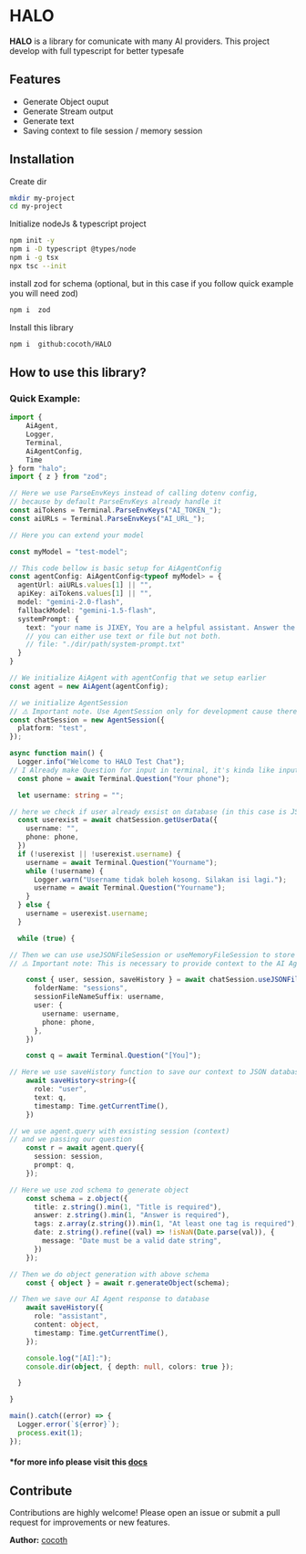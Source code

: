 # HALO

**HALO** is a library for comunicate with many AI providers. This project develop with full typescript for better typesafe

## Features

- Generate Object ouput
- Generate Stream output
- Generate text
- Saving context to file session / memory session

## Installation

Create dir
```bash
mkdir my-project
cd my-project
```
Initialize nodeJs & typescript project

```bash
npm init -y
npm i -D typescript @types/node
npm i -g tsx
npx tsc --init
```
install zod for schema (optional, but in this case if you follow quick example you will need zod)
```bash
npm i  zod
```
Install this library

```bash
npm i  github:cocoth/HALO
```

## How to use this library?

### Quick Example:
```ts
import { 
    AiAgent, 
    Logger, 
    Terminal, 
    AiAgentConfig, 
    Time 
} form "halo";
import { z } from "zod";

// Here we use ParseEnvKeys instead of calling dotenv config,
// because by default ParseEnvKeys already handle it 
const aiTokens = Terminal.ParseEnvKeys("AI_TOKEN_");
const aiURLs = Terminal.ParseEnvKeys("AI_URL_");

// Here you can extend your model

const myModel = "test-model";

// This code bellow is basic setup for AiAgentConfig
const agentConfig: AiAgentConfig<typeof myModel> = {
  agentUrl: aiURLs.values[1] || "",
  apiKey: aiTokens.values[1] || "",
  model: "gemini-2.0-flash", 
  fallbackModel: "gemini-1.5-flash",
  systemPrompt: {
    text: "your name is JIXEY, You are a helpful assistant. Answer the questions as best you can.",
    // you can either use text or file but not both.
    // file: "./dir/path/system-prompt.txt"
  }
}

// We initialize AiAgent with agentConfig that we setup earlier
const agent = new AiAgent(agentConfig);

// we initialize AgentSession
// ⚠️ Important note. Use AgentSession only for development cause there's too big bandwith for File I/O or memory usage
const chatSession = new AgentSession({
  platform: "test",
});

async function main() {
  Logger.info("Welcome to HALO Test Chat");
// I Already make Question for input in terminal, it's kinda like input() in python
  const phone = await Terminal.Question("Your phone");

  let username: string = "";

// here we check if user already exsist on database (in this case is JSON Database)
  const userexist = await chatSession.getUserData({
    username: "",
    phone: phone,
  })
  if (!userexist || !userexist.username) {
    username = await Terminal.Question("Yourname");
    while (!username) {
      Logger.warn("Username tidak boleh kosong. Silakan isi lagi.");
      username = await Terminal.Question("Yourname");
    }
  } else {
    username = userexist.username;
  }

  while (true) {

// Then we can use useJSONFileSession or useMemoryFileSession to store our data / session.
// ⚠️ Important note: This is necessary to provide context to the AI Agent

    const { user, session, saveHistory } = await chatSession.useJSONFileSession({
      folderName: "sessions",
      sessionFileNameSuffix: username,
      user: {
        username: username,
        phone: phone,
      },
    })

    const q = await Terminal.Question("[You]");

// Here we use saveHistory function to save our context to JSON database
    await saveHistory<string>({
      role: "user",
      text: q,
      timestamp: Time.getCurrentTime(),
    })

// we use agent.query with exsisting session (context)
// and we passing our question
    const r = await agent.query({
      session: session,
      prompt: q,
    });

// Here we use zod schema to generate object
    const schema = z.object({
      title: z.string().min(1, "Title is required"),
      answer: z.string().min(1, "Answer is required"),
      tags: z.array(z.string()).min(1, "At least one tag is required"),
      date: z.string().refine((val) => !isNaN(Date.parse(val)), {
        message: "Date must be a valid date string",
      })
    });

// Then we do object generation with above schema 
    const { object } = await r.generateObject(schema);

// Then we save our AI Agent response to database
    await saveHistory({
      role: "assistant",
      content: object,
      timestamp: Time.getCurrentTime(),
    });

    console.log("[AI]:");
    console.dir(object, { depth: null, colors: true });

  }

}

main().catch((error) => {
  Logger.error(`${error}`);
  process.exit(1);
});

```

#### ***for more info please visit this [docs](https://cocoth.github.io/HALO/)**


## Contribute

Contributions are highly welcome! Please open an issue or submit a pull request for improvements or new features.


**Author:** [cocoth](https://github.com/cocoth)  
